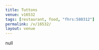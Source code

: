 ```yaml
---
title: Tuttons
venue: v16532
tags: [restaurant, food, "fhrs:580312"]
permalink: /v/16532/
layout: venue
---
```

null